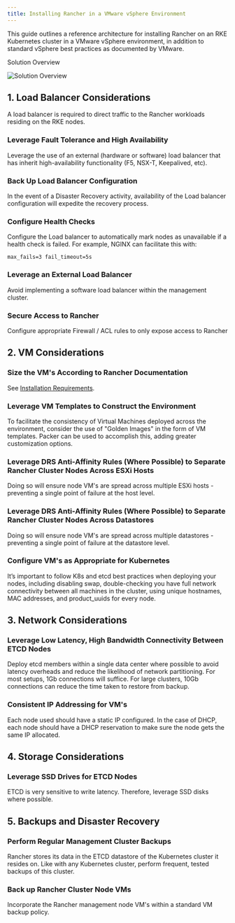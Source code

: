 ```yaml
---
title: Installing Rancher in a VMware vSphere Environment
---
```


<head>
  <link rel="canonical" href="https://ranchermanager.docs.rancher.com/reference-guides/best-practices/rancher-server/on-premises-rancher-in-vsphere"/>
</head>

This guide outlines a reference architecture for installing Rancher on an RKE Kubernetes cluster in a VMware vSphere environment, in addition to standard vSphere best practices as documented by VMware.


<figcaption>Solution Overview</figcaption>

![Solution Overview](/img/rancher-on-prem-vsphere.svg)

## 1. Load Balancer Considerations

A load balancer is required to direct traffic to the Rancher workloads residing on the RKE nodes.

### Leverage Fault Tolerance and High Availability

Leverage the use of an external (hardware or software) load balancer that has inherit high-availability functionality (F5, NSX-T, Keepalived, etc).

### Back Up Load Balancer Configuration

In the event of a Disaster Recovery activity, availability of the Load balancer configuration will expedite the recovery process.

### Configure Health Checks

Configure the Load balancer to automatically mark nodes as unavailable if a health check is failed. For example, NGINX can facilitate this with:

`max_fails=3 fail_timeout=5s`

### Leverage an External Load Balancer

Avoid implementing a software load balancer within the management cluster.

### Secure Access to Rancher

Configure appropriate Firewall / ACL rules to only expose access to Rancher

## 2. VM Considerations

### Size the VM's According to Rancher Documentation

See [Installation Requirements](../../../getting-started/installation-and-upgrade/installation-requirements/installation-requirements.md).

### Leverage VM Templates to Construct the Environment

To facilitate the consistency of Virtual Machines deployed across the environment, consider the use of "Golden Images" in the form of VM templates. Packer can be used to accomplish this, adding greater customization options.

### Leverage DRS Anti-Affinity Rules (Where Possible) to Separate Rancher Cluster Nodes Across ESXi Hosts

Doing so will ensure node VM's are spread across multiple ESXi hosts - preventing a single point of failure at the host level.

### Leverage DRS Anti-Affinity Rules (Where Possible) to Separate Rancher Cluster Nodes Across Datastores

Doing so will ensure node VM's are spread across multiple datastores - preventing a single point of failure at the datastore level.

### Configure VM's as Appropriate for Kubernetes

It’s important to follow K8s and etcd best practices when deploying your nodes, including disabling swap, double-checking you have full network connectivity between all machines in the cluster, using unique hostnames, MAC addresses, and product_uuids for every node.

## 3. Network Considerations

### Leverage Low Latency, High Bandwidth Connectivity Between ETCD Nodes

Deploy etcd members within a single data center where possible to avoid latency overheads and reduce the likelihood of network partitioning. For most setups, 1Gb connections will suffice. For large clusters, 10Gb connections can reduce the time taken to restore from backup.

### Consistent IP Addressing for VM's

Each node used should have a static IP configured. In the case of DHCP, each node should have a DHCP reservation to make sure the node gets the same IP allocated.

## 4. Storage Considerations

### Leverage SSD Drives for ETCD Nodes

ETCD is very sensitive to write latency. Therefore, leverage SSD disks where possible.

## 5. Backups and Disaster Recovery

### Perform Regular Management Cluster Backups

Rancher stores its data in the ETCD datastore of the Kubernetes cluster it resides on. Like with any Kubernetes cluster, perform frequent, tested backups of this cluster.

### Back up Rancher Cluster Node VMs

Incorporate the Rancher management node VM's within a standard VM backup policy.
